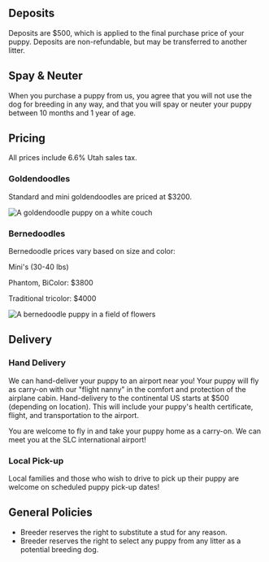 ## Deposits

Deposits are $500, which is applied to the final purchase price of your puppy. Deposits are non-refundable, but may be transferred to another litter.

## Spay & Neuter

When you purchase a puppy from us, you agree that you will not use the dog for breeding in any way, and that you will spay or neuter your puppy between 10 months and 1 year of age.

## Pricing

All prices include 6.6% Utah sales tax.

### Goldendoodles

Standard and mini goldendoodles are priced at $3200.

![A goldendoodle puppy on a white couch](/img/goldendoodlepuppy.jpg)

### Bernedoodles

Bernedoodle prices vary based on size and color:

Mini's (30-40 lbs)

Phantom, BiColor: $3800

Traditional tricolor: $4000

![A bernedoodle puppy in a field of flowers](/img/puppy-flowers.jpg)

## Delivery

### Hand Delivery

We can hand-deliver your puppy to an airport near you! Your puppy will fly as carry-on with our "flight nanny" in the comfort and protection of the airplane cabin. Hand-delivery to the continental US starts at $500 (depending on location). This will include your puppy's health certificate, flight, and transportation to the airport. 

You are welcome to fly in and take your puppy home as a carry-on. We can meet you at the SLC international airport!

### Local Pick-up

Local families and those who wish to drive to pick up their puppy are welcome on scheduled puppy pick-up dates!

## General Policies

* Breeder reserves the right to substitute a stud for any reason.
* Breeder reserves the right to select any puppy from any litter as a potential breeding dog.